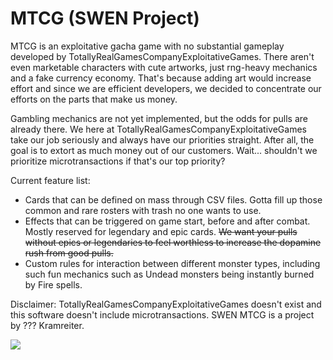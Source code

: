 # MTCG (SWEN Project)

MTCG is an exploitative gacha game with no substantial gameplay developed by TotallyRealGamesCompanyExploitativeGames. There aren't even marketable characters with cute artworks, just rng-heavy mechanics and a fake currency economy. That's because adding art would increase effort and since we are efficient developers, we decided to concentrate our efforts on the parts that make us money.

Gambling mechanics are not yet implemented, but the odds for pulls are already there. We here at TotallyRealGamesCompanyExploitativeGames take our job seriously and always have our priorities straight. After all, the goal is to extort as much money out of our customers. Wait... shouldn't we prioritize microtransactions if that's our top priority?

Current feature list:

- Cards that can be defined on mass through CSV files. Gotta fill up those common and rare rosters with trash no one wants to use.
- Effects that can be triggered on game start, before and after combat. Mostly reserved for legendary and epic cards. ~~We want your pulls without epics or legendaries to feel worthless to increase the dopamine rush from good pulls.~~
- Custom rules for interaction between different monster types, including such fun mechanics such as Undead monsters being instantly burned by Fire spells.

Disclaimer: TotallyRealGamesCompanyExploitativeGames doesn't exist and this software doesn't include microtransactions. SWEN MTCG is a project by ??? Kramreiter.

![](https://www.vhv.rs/dpng/d/450-4509075_reddit-wholesome-award-seal-hd-png-download.png)